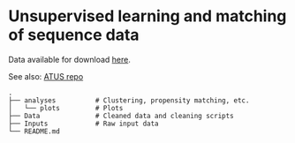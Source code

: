 # Unsupervised learning and matching of sequence data

Data available for download [here](https://www.dropbox.com/sh/hqx7dlh3cc6843i/AABXhrbnFJFgEnTN-6S-60Rda?dl=0).

See also: [ATUS repo](https://github.com/joemarlo/ATUS)

<!--
<br>
<br>
<p align="center">
<img src="Plots/mean_alone_time.png" width=79%>
</p>
-->


    .
    ├── analyses          # Clustering, propensity matching, etc.
    │   └── plots         # Plots
    ├── Data              # Cleaned data and cleaning scripts
    ├── Inputs            # Raw input data
    └── README.md

